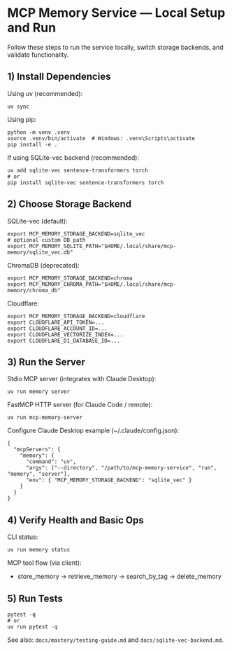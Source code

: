 # MCP Memory Service — Local Setup and Run

Follow these steps to run the service locally, switch storage backends, and validate functionality.

## 1) Install Dependencies

Using uv (recommended):

```
uv sync
```

Using pip:

```
python -m venv .venv
source .venv/bin/activate  # Windows: .venv\Scripts\activate
pip install -e .
```

If using SQLite-vec backend (recommended):

```
uv add sqlite-vec sentence-transformers torch
# or
pip install sqlite-vec sentence-transformers torch
```

## 2) Choose Storage Backend

SQLite-vec (default):

```
export MCP_MEMORY_STORAGE_BACKEND=sqlite_vec
# optional custom DB path
export MCP_MEMORY_SQLITE_PATH="$HOME/.local/share/mcp-memory/sqlite_vec.db"
```

ChromaDB (deprecated):

```
export MCP_MEMORY_STORAGE_BACKEND=chroma
export MCP_MEMORY_CHROMA_PATH="$HOME/.local/share/mcp-memory/chroma_db"
```

Cloudflare:

```
export MCP_MEMORY_STORAGE_BACKEND=cloudflare
export CLOUDFLARE_API_TOKEN=...
export CLOUDFLARE_ACCOUNT_ID=...
export CLOUDFLARE_VECTORIZE_INDEX=...
export CLOUDFLARE_D1_DATABASE_ID=...
```

## 3) Run the Server

Stdio MCP server (integrates with Claude Desktop):

```
uv run memory server
```

FastMCP HTTP server (for Claude Code / remote):

```
uv run mcp-memory-server
```

Configure Claude Desktop example (~/.claude/config.json):

```
{
  "mcpServers": {
    "memory": {
      "command": "uv",
      "args": ["--directory", "/path/to/mcp-memory-service", "run", "memory", "server"],
      "env": { "MCP_MEMORY_STORAGE_BACKEND": "sqlite_vec" }
    }
  }
}
```

## 4) Verify Health and Basic Ops

CLI status:

```
uv run memory status
```

MCP tool flow (via client):
- store_memory → retrieve_memory → search_by_tag → delete_memory

## 5) Run Tests

```
pytest -q
# or
uv run pytest -q
```

See also: `docs/mastery/testing-guide.md` and `docs/sqlite-vec-backend.md`.

